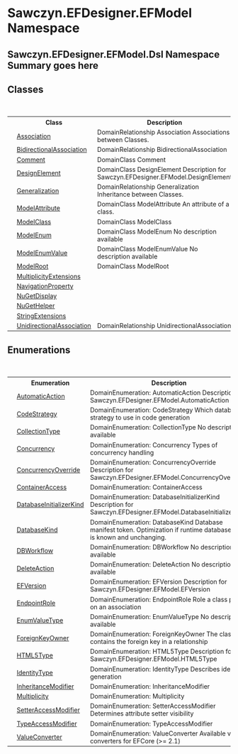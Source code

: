 # Sawczyn.EFDesigner.EFModel Namespace

<h2>Sawczyn.EFDesigner.EFModel.Dsl Namespace Summary goes here</h2>


## Classes
&nbsp;<table><tr><th></th><th>Class</th><th>Description</th></tr><tr><td>![Public class](media/pubclass.gif "Public class")</td><td><a href="T_Sawczyn_EFDesigner_EFModel_Association">Association</a></td><td>
DomainRelationship Association Associations between Classes.</td></tr><tr><td>![Public class](media/pubclass.gif "Public class")</td><td><a href="T_Sawczyn_EFDesigner_EFModel_BidirectionalAssociation">BidirectionalAssociation</a></td><td>
DomainRelationship BidirectionalAssociation</td></tr><tr><td>![Public class](media/pubclass.gif "Public class")</td><td><a href="T_Sawczyn_EFDesigner_EFModel_Comment">Comment</a></td><td>
DomainClass Comment</td></tr><tr><td>![Public class](media/pubclass.gif "Public class")</td><td><a href="T_Sawczyn_EFDesigner_EFModel_DesignElement">DesignElement</a></td><td>
DomainClass DesignElement Description for Sawczyn.EFDesigner.EFModel.DesignElement</td></tr><tr><td>![Public class](media/pubclass.gif "Public class")</td><td><a href="T_Sawczyn_EFDesigner_EFModel_Generalization">Generalization</a></td><td>
DomainRelationship Generalization Inheritance between Classes.</td></tr><tr><td>![Public class](media/pubclass.gif "Public class")</td><td><a href="T_Sawczyn_EFDesigner_EFModel_ModelAttribute">ModelAttribute</a></td><td>
DomainClass ModelAttribute An attribute of a class.</td></tr><tr><td>![Public class](media/pubclass.gif "Public class")</td><td><a href="T_Sawczyn_EFDesigner_EFModel_ModelClass">ModelClass</a></td><td>
DomainClass ModelClass</td></tr><tr><td>![Public class](media/pubclass.gif "Public class")</td><td><a href="T_Sawczyn_EFDesigner_EFModel_ModelEnum">ModelEnum</a></td><td>
DomainClass ModelEnum No description available</td></tr><tr><td>![Public class](media/pubclass.gif "Public class")</td><td><a href="T_Sawczyn_EFDesigner_EFModel_ModelEnumValue">ModelEnumValue</a></td><td>
DomainClass ModelEnumValue No description available</td></tr><tr><td>![Public class](media/pubclass.gif "Public class")</td><td><a href="T_Sawczyn_EFDesigner_EFModel_ModelRoot">ModelRoot</a></td><td>
DomainClass ModelRoot</td></tr><tr><td>![Public class](media/pubclass.gif "Public class")</td><td><a href="T_Sawczyn_EFDesigner_EFModel_MultiplicityExtensions">MultiplicityExtensions</a></td><td /></tr><tr><td>![Public class](media/pubclass.gif "Public class")</td><td><a href="T_Sawczyn_EFDesigner_EFModel_NavigationProperty">NavigationProperty</a></td><td /></tr><tr><td>![Public class](media/pubclass.gif "Public class")</td><td><a href="T_Sawczyn_EFDesigner_EFModel_NuGetDisplay">NuGetDisplay</a></td><td /></tr><tr><td>![Public class](media/pubclass.gif "Public class")</td><td><a href="T_Sawczyn_EFDesigner_EFModel_NuGetHelper">NuGetHelper</a></td><td /></tr><tr><td>![Public class](media/pubclass.gif "Public class")</td><td><a href="T_Sawczyn_EFDesigner_EFModel_StringExtensions">StringExtensions</a></td><td /></tr><tr><td>![Public class](media/pubclass.gif "Public class")</td><td><a href="T_Sawczyn_EFDesigner_EFModel_UnidirectionalAssociation">UnidirectionalAssociation</a></td><td>
DomainRelationship UnidirectionalAssociation</td></tr></table>

## Enumerations
&nbsp;<table><tr><th></th><th>Enumeration</th><th>Description</th></tr><tr><td>![Public enumeration](media/pubenumeration.gif "Public enumeration")</td><td><a href="T_Sawczyn_EFDesigner_EFModel_AutomaticAction">AutomaticAction</a></td><td>
DomainEnumeration: AutomaticAction Description for Sawczyn.EFDesigner.EFModel.AutomaticAction</td></tr><tr><td>![Public enumeration](media/pubenumeration.gif "Public enumeration")</td><td><a href="T_Sawczyn_EFDesigner_EFModel_CodeStrategy">CodeStrategy</a></td><td>
DomainEnumeration: CodeStrategy Which database strategy to use in code generation</td></tr><tr><td>![Public enumeration](media/pubenumeration.gif "Public enumeration")</td><td><a href="T_Sawczyn_EFDesigner_EFModel_CollectionType">CollectionType</a></td><td>
DomainEnumeration: CollectionType No description available</td></tr><tr><td>![Public enumeration](media/pubenumeration.gif "Public enumeration")</td><td><a href="T_Sawczyn_EFDesigner_EFModel_Concurrency">Concurrency</a></td><td>
DomainEnumeration: Concurrency Types of concurrency handling</td></tr><tr><td>![Public enumeration](media/pubenumeration.gif "Public enumeration")</td><td><a href="T_Sawczyn_EFDesigner_EFModel_ConcurrencyOverride">ConcurrencyOverride</a></td><td>
DomainEnumeration: ConcurrencyOverride Description for Sawczyn.EFDesigner.EFModel.ConcurrencyOverride</td></tr><tr><td>![Public enumeration](media/pubenumeration.gif "Public enumeration")</td><td><a href="T_Sawczyn_EFDesigner_EFModel_ContainerAccess">ContainerAccess</a></td><td>
DomainEnumeration: ContainerAccess</td></tr><tr><td>![Public enumeration](media/pubenumeration.gif "Public enumeration")</td><td><a href="T_Sawczyn_EFDesigner_EFModel_DatabaseInitializerKind">DatabaseInitializerKind</a></td><td>
DomainEnumeration: DatabaseInitializerKind Description for Sawczyn.EFDesigner.EFModel.DatabaseInitializerKind</td></tr><tr><td>![Public enumeration](media/pubenumeration.gif "Public enumeration")</td><td><a href="T_Sawczyn_EFDesigner_EFModel_DatabaseKind">DatabaseKind</a></td><td>
DomainEnumeration: DatabaseKind Database manifest token. Optimization if runtime database type is known and unchanging.</td></tr><tr><td>![Public enumeration](media/pubenumeration.gif "Public enumeration")</td><td><a href="T_Sawczyn_EFDesigner_EFModel_DBWorkflow">DBWorkflow</a></td><td>
DomainEnumeration: DBWorkflow No description available</td></tr><tr><td>![Public enumeration](media/pubenumeration.gif "Public enumeration")</td><td><a href="T_Sawczyn_EFDesigner_EFModel_DeleteAction">DeleteAction</a></td><td>
DomainEnumeration: DeleteAction No description available</td></tr><tr><td>![Public enumeration](media/pubenumeration.gif "Public enumeration")</td><td><a href="T_Sawczyn_EFDesigner_EFModel_EFVersion">EFVersion</a></td><td>
DomainEnumeration: EFVersion Description for Sawczyn.EFDesigner.EFModel.EFVersion</td></tr><tr><td>![Public enumeration](media/pubenumeration.gif "Public enumeration")</td><td><a href="T_Sawczyn_EFDesigner_EFModel_EndpointRole">EndpointRole</a></td><td>
DomainEnumeration: EndpointRole Role a class plays on an association</td></tr><tr><td>![Public enumeration](media/pubenumeration.gif "Public enumeration")</td><td><a href="T_Sawczyn_EFDesigner_EFModel_EnumValueType">EnumValueType</a></td><td>
DomainEnumeration: EnumValueType No description available</td></tr><tr><td>![Public enumeration](media/pubenumeration.gif "Public enumeration")</td><td><a href="T_Sawczyn_EFDesigner_EFModel_ForeignKeyOwner">ForeignKeyOwner</a></td><td>
DomainEnumeration: ForeignKeyOwner The class that contains the foreign key in a relationship</td></tr><tr><td>![Public enumeration](media/pubenumeration.gif "Public enumeration")</td><td><a href="T_Sawczyn_EFDesigner_EFModel_HTML5Type">HTML5Type</a></td><td>
DomainEnumeration: HTML5Type Description for Sawczyn.EFDesigner.EFModel.HTML5Type</td></tr><tr><td>![Public enumeration](media/pubenumeration.gif "Public enumeration")</td><td><a href="T_Sawczyn_EFDesigner_EFModel_IdentityType">IdentityType</a></td><td>
DomainEnumeration: IdentityType Describes identity generation</td></tr><tr><td>![Public enumeration](media/pubenumeration.gif "Public enumeration")</td><td><a href="T_Sawczyn_EFDesigner_EFModel_InheritanceModifier">InheritanceModifier</a></td><td>
DomainEnumeration: InheritanceModifier</td></tr><tr><td>![Public enumeration](media/pubenumeration.gif "Public enumeration")</td><td><a href="T_Sawczyn_EFDesigner_EFModel_Multiplicity">Multiplicity</a></td><td>
DomainEnumeration: Multiplicity</td></tr><tr><td>![Public enumeration](media/pubenumeration.gif "Public enumeration")</td><td><a href="T_Sawczyn_EFDesigner_EFModel_SetterAccessModifier">SetterAccessModifier</a></td><td>
DomainEnumeration: SetterAccessModifier Determines attribute setter visibility</td></tr><tr><td>![Public enumeration](media/pubenumeration.gif "Public enumeration")</td><td><a href="T_Sawczyn_EFDesigner_EFModel_TypeAccessModifier">TypeAccessModifier</a></td><td>
DomainEnumeration: TypeAccessModifier</td></tr><tr><td>![Public enumeration](media/pubenumeration.gif "Public enumeration")</td><td><a href="T_Sawczyn_EFDesigner_EFModel_ValueConverter">ValueConverter</a></td><td>
DomainEnumeration: ValueConverter Available value converters for EFCore (>= 2.1)</td></tr></table>&nbsp;
